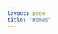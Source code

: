 ```yaml
---
layout: page
title: "Demos"
---
```


<script setup>
import Demos from "./Index.vue";
</script>

<Demos/>